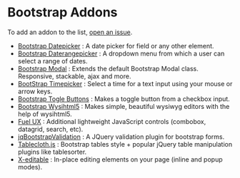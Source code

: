 Bootstrap Addons
================

To add an addon to the list, [open an issue](https://github.com/ggregoire/bootstrap-addons/issues).

* [Bootstrap Datepicker](http://www.eyecon.ro/bootstrap-datepicker/) : A date picker for field or any other element.
* [Bootstrap Daterangepicker](http://www.dangrossman.info/2012/08/20/a-date-range-picker-for-twitter-bootstrap/) : A dropdown menu from which a user can select a range of dates.
* [Bootstrap Modal](http://jschr.github.com/bootstrap-modal/) : Extends the default Bootstrap Modal class. Responsive, stackable, ajax and more.
* [BootStrap Timepicker](http://jdewit.github.com/bootstrap-timepicker/) : Select a time for a text input using your mouse or arrow keys.
* [Bootstrap Togle Buttons](http://www.larentis.eu/bootstrap_toggle_buttons/) : Makes a toggle button from a checkbox input.
* [Bootstrap Wysihtml5](http://jhollingworth.github.com/bootstrap-wysihtml5/) : Makes simple, beautiful wysiwyg editors with the help of wysihtml5.
* [Fuel UX](http://exacttarget.github.com/fuelux/) : Additional lightweight JavaScript controls (combobox, datagrid, search, etc).
* [jqBootstrapValidation](http://reactiveraven.github.com/jqBootstrapValidation/) : A JQuery validation plugin for bootstrap forms.
* [Tablecloth.js](http://tableclothjs.com/) : Bootstrap tables style + popular jQuery table manipulation plugins like tablesorter.
* [X-editable](http://vitalets.github.com/x-editable/) : In-place editing elements on your page (inline and popup modes).